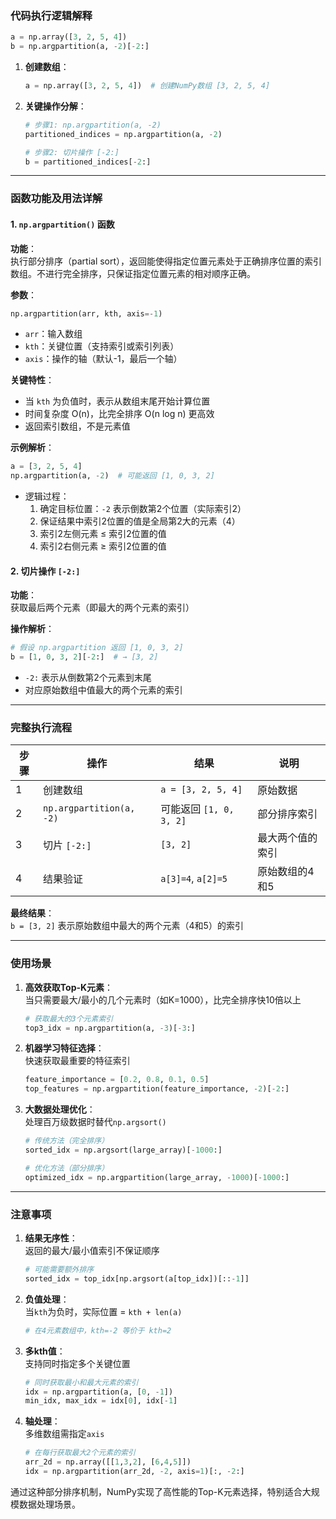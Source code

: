 ### 代码执行逻辑解释

```python
a = np.array([3, 2, 5, 4])
b = np.argpartition(a, -2)[-2:]
```

1. **创建数组**：
   ```python
   a = np.array([3, 2, 5, 4])  # 创建NumPy数组 [3, 2, 5, 4]
   ```

2. **关键操作分解**：
   ```python
   # 步骤1: np.argpartition(a, -2)
   partitioned_indices = np.argpartition(a, -2)
   
   # 步骤2: 切片操作 [-2:]
   b = partitioned_indices[-2:]
   ```

---

### 函数功能及用法详解

#### 1. `np.argpartition()` 函数
**功能**：  
执行部分排序（partial sort），返回能使得指定位置元素处于正确排序位置的索引数组。不进行完全排序，只保证指定位置元素的相对顺序正确。

**参数**：
```python
np.argpartition(arr, kth, axis=-1)
```
- `arr`：输入数组
- `kth`：关键位置（支持索引或索引列表）
- `axis`：操作的轴（默认-1，最后一个轴）

**关键特性**：
- 当 `kth` 为负值时，表示从数组末尾开始计算位置
- 时间复杂度 O(n)，比完全排序 O(n log n) 更高效
- 返回索引数组，不是元素值

**示例解析**：
```python
a = [3, 2, 5, 4]
np.argpartition(a, -2)  # 可能返回 [1, 0, 3, 2]
```
- 逻辑过程：
  1. 确定目标位置：`-2` 表示倒数第2个位置（实际索引2）
  2. 保证结果中索引2位置的值是全局第2大的元素（4）
  3. 索引2左侧元素 ≤ 索引2位置的值
  4. 索引2右侧元素 ≥ 索引2位置的值

#### 2. 切片操作 `[-2:]`
**功能**：  
获取最后两个元素（即最大的两个元素的索引）

**操作解析**：
```python
# 假设 np.argpartition 返回 [1, 0, 3, 2]
b = [1, 0, 3, 2][-2:]  # → [3, 2]
```
- `-2:` 表示从倒数第2个元素到末尾
- 对应原始数组中值最大的两个元素的索引

---

### 完整执行流程

| 步骤 | 操作 | 结果 | 说明 |
|------|------|------|------|
| 1 | 创建数组 | `a = [3, 2, 5, 4]` | 原始数据 |
| 2 | `np.argpartition(a, -2)` | 可能返回 `[1, 0, 3, 2]` | 部分排序索引 |
| 3 | 切片 `[-2:]` | `[3, 2]` | 最大两个值的索引 |
| 4 | 结果验证 | `a[3]=4`, `a[2]=5` | 原始数组的4和5 |

**最终结果**：  
`b = [3, 2]` 表示原始数组中最大的两个元素（4和5）的索引

---

### 使用场景
1. **高效获取Top-K元素**：  
   当只需要最大/最小的几个元素时（如K=1000），比完全排序快10倍以上
   ```python
   # 获取最大的3个元素索引
   top3_idx = np.argpartition(a, -3)[-3:]
   ```

2. **机器学习特征选择**：  
   快速获取最重要的特征索引
   ```python
   feature_importance = [0.2, 0.8, 0.1, 0.5]
   top_features = np.argpartition(feature_importance, -2)[-2:]
   ```

3. **大数据处理优化**：  
   处理百万级数据时替代`np.argsort()`
   ```python
   # 传统方法（完全排序）
   sorted_idx = np.argsort(large_array)[-1000:]
   
   # 优化方法（部分排序）
   optimized_idx = np.argpartition(large_array, -1000)[-1000:]
   ```

---

### 注意事项
1. **结果无序性**：  
   返回的最大/最小值索引不保证顺序
   ```python
   # 可能需要额外排序
   sorted_idx = top_idx[np.argsort(a[top_idx])[::-1]]
   ```

2. **负值处理**：  
   当`kth`为负时，实际位置 = `kth + len(a)`
   ```python
   # 在4元素数组中，kth=-2 等价于 kth=2
   ```

3. **多kth值**：  
   支持同时指定多个关键位置
   ```python
   # 同时获取最小和最大元素的索引
   idx = np.argpartition(a, [0, -1])
   min_idx, max_idx = idx[0], idx[-1]
   ```

4. **轴处理**：  
   多维数组需指定`axis`
   ```python
   # 在每行获取最大2个元素的索引
   arr_2d = np.array([[1,3,2], [6,4,5]])
   idx = np.argpartition(arr_2d, -2, axis=1)[:, -2:]
   ```

通过这种部分排序机制，NumPy实现了高性能的Top-K元素选择，特别适合大规模数据处理场景。